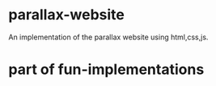 # parallax-website
An implementation of the parallax website using html,css,js. 


# part of fun-implementations
